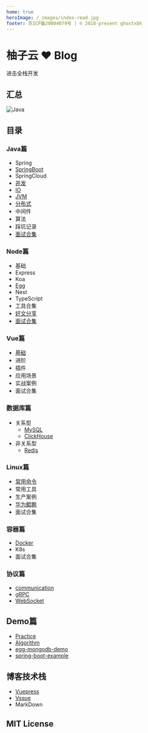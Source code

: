 ```yaml
---
home: true
heroImage: /_images/index-read.jpg
footer: 京ICP备20004079号 | © 2018-present ghostxbh
---
```


# 柚子云 ❤️ Blog

进击全栈开发

## 汇总
![Java](http://file.uzykj.com/e30366ee-3503-3445-c5f0-9999bf7261d1.png)

## 目录

### Java篇

- Spring
- [SpringBoot](https://uzykj.com/docs/blog/java/springboot/boot-value.html)
- SpringCloud
- [并发](https://uzykj.com/docs/blog/java/concurrent/visible.html)
- [IO](https://uzykj.com/docs/blog/java/io/io_model.html)
- [JVM](https://uzykj.com/docs/blog/java/jvm/jvm_index.html)
- [分布式](https://uzykj.com/docs/blog/java/distributed/CAP.html)
- 中间件
- 算法
- 踩坑记录
- [面试合集](https://uzykj.com/docs/blog/java/interview/collection.html)

### Node篇
- 基础
- Express
- Koa
- [Egg](https://uzykj.com/docs/blog/nodejs/egg/egg-readme.html)
- Nest
- TypeScript
- 工具合集
- [好文分享](https://uzykj.com/docs/blog/nodejs/collect/artcle01.html)
- [面试合集](https://uzykj.com/docs/blog/nodejs/interview/module_mechanism.html)

### Vue篇
- [基础](https://uzykj.com/docs/blog/vuejs/basic/basic-install.html)
- 进阶
- 插件
- 应用场景
- 实战案例
- 面试合集

### 数据库篇
- 关系型
    - [MySQL](https://uzykj.com/docs/blog/database/mysql/mysql_index.html)
    - [ClickHouse](https://uzykj.com/docs/blog/database/clickhouse/basic.html)
- 非关系型
    - [Redis](https://uzykj.com/docs/blog/database/redis/redis_index.html)

### Linux篇
- [常用命令](https://uzykj.com/docs/blog/linux/common/command.md)
- 常用工具
- 生产案例
- [华为鲲鹏](https://uzykj.com/docs/blog/linux/kunpeng/docker_build.html)
- 面试合集

### 容器篇
- [Docker](https://uzykj.com/docs/blog/container/docker/install.html)
- K8s
- 面试合集

### 协议篇
- [communication](https://uzykj.com/docs/blog/protocol/communication/OSI|TCP|IP.html)
- [gRPC](https://uzykj.com/docs/blog/protocol/grpc/grpc.html)
- [WebSocket](https://uzykj.com/docs/blog/protocol/websocket/websocket-403.html)


## Demo篇
- [Practice](https://github.com/ghostxbh/Practice)
- [Algorithm](https://github.com/ghostxbh/Algorithm)
- [egg-mongodb-demo](https://github.com/ghostxbh/egg-mongodb-demo)
- [spring-boot-example](https://github.com/ghostxbh/spring-boot-example)

## 博客技术栈
- [Vuepress](https://vuepress.vuejs.org/zh/)
- [Vssue](https://vssue.js.org/)
- MarkDown

## MIT License

<Vssue :title="$title" />
